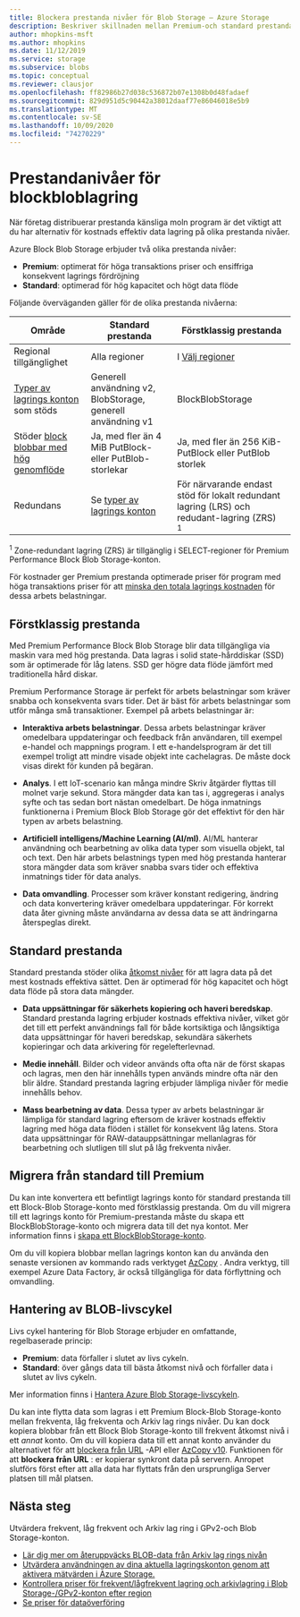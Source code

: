 ```yaml
---
title: Blockera prestanda nivåer för Blob Storage – Azure Storage
description: Beskriver skillnaden mellan Premium-och standard prestanda nivåer för Azure Block Blob Storage.
author: mhopkins-msft
ms.author: mhopkins
ms.date: 11/12/2019
ms.service: storage
ms.subservice: blobs
ms.topic: conceptual
ms.reviewer: clausjor
ms.openlocfilehash: ff82986b27d038c536872b07e1308b0d48fadaef
ms.sourcegitcommit: 829d951d5c90442a38012daaf77e86046018e5b9
ms.translationtype: MT
ms.contentlocale: sv-SE
ms.lasthandoff: 10/09/2020
ms.locfileid: "74270229"
---
```

# <a name="performance-tiers-for-block-blob-storage"></a>Prestandanivåer för blockbloblagring

När företag distribuerar prestanda känsliga moln program är det viktigt att du har alternativ för kostnads effektiv data lagring på olika prestanda nivåer.

Azure Block Blob Storage erbjuder två olika prestanda nivåer:

- **Premium**: optimerat för höga transaktions priser och ensiffriga konsekvent lagrings fördröjning
- **Standard**: optimerad för hög kapacitet och högt data flöde

Följande överväganden gäller för de olika prestanda nivåerna:

| Område |Standard prestanda  |Förstklassig prestanda  |
|---------|---------|---------|
|Regional tillgänglighet     |   Alla regioner      | I [Välj regioner](https://azure.microsoft.com/global-infrastructure/services/?products=storage)       |
|[Typer av lagrings konton](../common/storage-account-overview.md#types-of-storage-accounts) som stöds     |     Generell användning v2, BlobStorage, generell användning v1    |    BlockBlobStorage     |
|Stöder [block blobbar med hög genomflöde](https://azure.microsoft.com/blog/high-throughput-with-azure-blob-storage/)     |    Ja, med fler än 4 MiB PutBlock-eller PutBlob-storlekar     |    Ja, med fler än 256 KiB-PutBlock eller PutBlob storlek    |
|Redundans     |     Se [typer av lagrings konton](../common/storage-account-overview.md#types-of-storage-accounts)   |  För närvarande endast stöd för lokalt redundant lagring (LRS) och redudant-lagring (ZRS)<div role="complementary" aria-labelledby="zone-redundant-storage"><sup>1</sup></div>     |

<div id="zone-redundant-storage"><sup>1</sup> Zone-redundant lagring (ZRS) är tillgänglig i SELECT-regioner för Premium Performance Block Blob Storage-konton.</div>

För kostnader ger Premium prestanda optimerade priser för program med höga transaktions priser för att [minska den totala lagrings kostnaden](https://azure.microsoft.com/blog/reducing-overall-storage-costs-with-azure-premium-blob-storage/) för dessa arbets belastningar.

## <a name="premium-performance"></a>Förstklassig prestanda

Med Premium Performance Block Blob Storage blir data tillgängliga via maskin vara med hög prestanda. Data lagras i solid state-hårddiskar (SSD) som är optimerade för låg latens. SSD ger högre data flöde jämfört med traditionella hård diskar.

Premium Performance Storage är perfekt för arbets belastningar som kräver snabba och konsekventa svars tider. Det är bäst för arbets belastningar som utför många små transaktioner. Exempel på arbets belastningar är:

- **Interaktiva arbets belastningar**. Dessa arbets belastningar kräver omedelbara uppdateringar och feedback från användaren, till exempel e-handel och mappnings program. I ett e-handelsprogram är det till exempel troligt att mindre visade objekt inte cachelagras. De måste dock visas direkt för kunden på begäran.

- **Analys**. I ett IoT-scenario kan många mindre Skriv åtgärder flyttas till molnet varje sekund. Stora mängder data kan tas i, aggregeras i analys syfte och tas sedan bort nästan omedelbart. De höga inmatnings funktionerna i Premium Block Blob Storage gör det effektivt för den här typen av arbets belastning.

- **Artificiell intelligens/Machine Learning (AI/ml)**. AI/ML hanterar användning och bearbetning av olika data typer som visuella objekt, tal och text. Den här arbets belastnings typen med hög prestanda hanterar stora mängder data som kräver snabba svars tider och effektiva inmatnings tider för data analys.

- **Data omvandling**. Processer som kräver konstant redigering, ändring och data konvertering kräver omedelbara uppdateringar. För korrekt data åter givning måste användarna av dessa data se att ändringarna återspeglas direkt.

## <a name="standard-performance"></a>Standard prestanda

Standard prestanda stöder olika [åtkomst nivåer](storage-blob-storage-tiers.md) för att lagra data på det mest kostnads effektiva sättet. Den är optimerad för hög kapacitet och högt data flöde på stora data mängder.

- **Data uppsättningar för säkerhets kopiering och haveri beredskap**. Standard prestanda lagring erbjuder kostnads effektiva nivåer, vilket gör det till ett perfekt användnings fall för både kortsiktiga och långsiktiga data uppsättningar för haveri beredskap, sekundära säkerhets kopieringar och data arkivering för regelefterlevnad.

- **Medie innehåll**. Bilder och videor används ofta ofta när de först skapas och lagras, men den här innehålls typen används mindre ofta när den blir äldre. Standard prestanda lagring erbjuder lämpliga nivåer för medie innehålls behov. 

- **Mass bearbetning av data**. Dessa typer av arbets belastningar är lämpliga för standard lagring eftersom de kräver kostnads effektiv lagring med höga data flöden i stället för konsekvent låg latens. Stora data uppsättningar för RAW-datauppsättningar mellanlagras för bearbetning och slutligen till slut på låg frekventa nivåer.

## <a name="migrate-from-standard-to-premium"></a>Migrera från standard till Premium

Du kan inte konvertera ett befintligt lagrings konto för standard prestanda till ett Block-Blob Storage-konto med förstklassig prestanda. Om du vill migrera till ett lagrings konto för Premium-prestanda måste du skapa ett BlockBlobStorage-konto och migrera data till det nya kontot. Mer information finns i [skapa ett BlockBlobStorage-konto](storage-blob-create-account-block-blob.md).

Om du vill kopiera blobbar mellan lagrings konton kan du använda den senaste versionen av kommando rads verktyget [AzCopy](../common/storage-use-azcopy-blobs.md) . Andra verktyg, till exempel Azure Data Factory, är också tillgängliga för data förflyttning och omvandling.

## <a name="blob-lifecycle-management"></a>Hantering av BLOB-livscykel

Livs cykel hantering för Blob Storage erbjuder en omfattande, regelbaserade princip:

- **Premium**: data förfaller i slutet av livs cykeln.
- **Standard**: över gångs data till bästa åtkomst nivå och förfaller data i slutet av livs cykeln.

Mer information finns i [Hantera Azure Blob Storage-livscykeln](storage-lifecycle-management-concepts.md).

Du kan inte flytta data som lagras i ett Premium Block-Blob Storage-konto mellan frekventa, låg frekventa och Arkiv lag rings nivåer. Du kan dock kopiera blobbar från ett Block Blob Storage-konto till frekvent åtkomst nivå i ett *annat* konto. Om du vill kopiera data till ett annat konto använder du alternativet för att [blockera från URL](/rest/api/storageservices/put-block-from-url) -API eller [AzCopy v10](../common/storage-use-azcopy-v10.md). Funktionen för att **blockera från URL** : er kopierar synkront data på servern. Anropet slutförs först efter att alla data har flyttats från den ursprungliga Server platsen till mål platsen.

## <a name="next-steps"></a>Nästa steg

Utvärdera frekvent, låg frekvent och Arkiv lag ring i GPv2-och Blob Storage-konton.

- [Lär dig mer om återuppväcks BLOB-data från Arkiv lag rings nivån](storage-blob-rehydration.md)
- [Utvärdera användningen av dina aktuella lagringskonton genom att aktivera mätvärden i Azure Storage.](../common/storage-enable-and-view-metrics.md)
- [Kontrollera priser för frekvent/lågfrekvent lagring och arkivlagring i Blob Storage-/GPv2-konton efter region](https://azure.microsoft.com/pricing/details/storage/)
- [Se priser för dataöverföring](https://azure.microsoft.com/pricing/details/data-transfers/)
